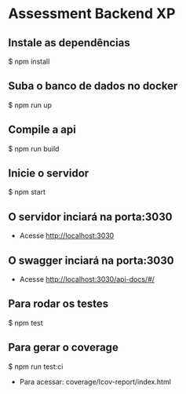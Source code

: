 # Assessment Backend XP

## Instale as dependências
$ npm install

## Suba o banco de dados no docker
$ npm run up

## Compile a api
$ npm run build

## Inicie o servidor
$ npm start

## O servidor inciará na porta:3030
- Acesse <http://localhost:3030>

## O swagger inciará na porta:3030
- Acesse <http://localhost:3030/api-docs/#/>

## Para rodar os testes
$ npm test

## Para gerar o coverage
$ npm run test:ci
- Para acessar: coverage/Icov-report/index.html
